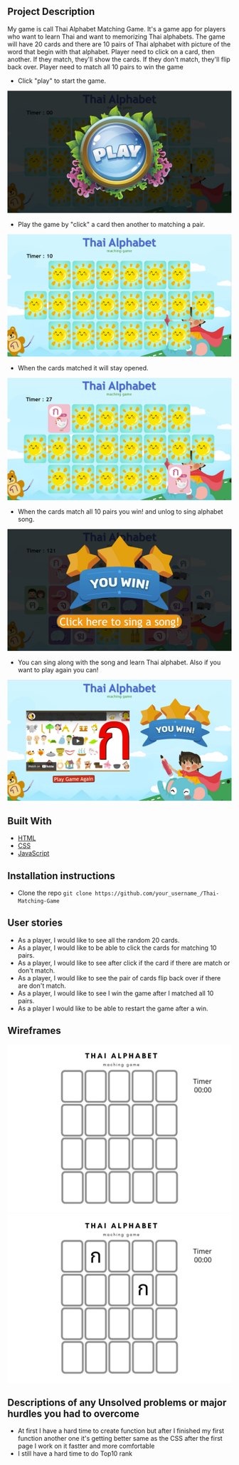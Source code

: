  ## Project Description
 My game is call Thai Alphabet Matching Game. It's a game app for players who want to learn Thai and want to memorizing Thai alphabets. The game will have 20 cards and there are 10 pairs of Thai alphabet with picture of the word that begin with that alphabet. Player need to click on a card, then another. If they match, they'll show the cards. If they don't match, they'll flip back over. Player need to match all 10 pairs to win the game

 - Click "play" to start the game.

![Getting Started](snipgame/start.png)

- Play the game by "click" a card then another to matching a pair.

![Getting Started](snipgame/game1.png)

- When the cards matched it will stay opened.

![Getting Started](snipgame/game2.png)

- When the cards match all 10 pairs you win! and unlog to sing alphabet song.

![Getting Started](snipgame/win.png)

- You can sing along with the song and learn Thai alphabet. Also if you want to play again you can! 

![Getting Started](snipgame/vdo.png)

## Built With
- [HTML](#html)
- [CSS](#css)
- [JavaScript](#javascript)

## Installation instructions

- Clone the repo
`git clone https://github.com/your_username_/Thai-Matching-Game`

## User stories

- As a player, I would like to see all the random 20 cards.
- As a player, I would like to be able to click the cards for matching 10 pairs.
- As a player, I would like to see after click if the card if there are match or don't match.
- As a player, I would like to see the pair of cards flip back over if there are don't match.
- As a player, I would like to see I win the game after I matched all 10 pairs.
- As a player I would like to be able to restart the game after a win.

## Wireframes
![Getting Started](snipgame/wireframes1.jfif)
![Getting Started](snipgame/wireframes2.jfif)

 ## Descriptions of any Unsolved problems or major hurdles you had to overcome
 - At first I have a hard time to create function but after I finished my first function another one it's getting better same as the CSS after the first page I work on it fastter and more comfortable  
 - I still have a hard time to do Top10 rank